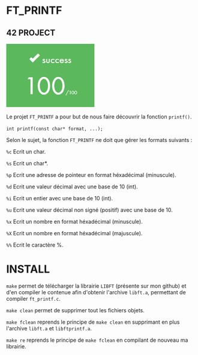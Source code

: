 # FT_PRINTF

## 42 PROJECT

![note](img/ftprintf.png)

Le projet `FT_PRINTF` a pour but de nous faire découvrir la fonction `printf()`.

`int printf(const char* format, ...);`

Selon le sujet, la fonction `FT_PRINTF` ne doit que gérer les formats suivants :

`%c` Ecrit un char.

`%s` Ecrit un char*.

`%p` Ecrit une adresse de pointeur en format héxadécimal (minuscule).

`%d` Ecrit une valeur décimal avec une base de 10 (int).

`%i` Ecrit un entier avec une base de 10 (int).

`%u` Ecrit une valeur décimal non signé (positif) avec une base de 10.

`%x` Ecrit un nombre en format héxadécimal (minuscule).

`%X` Ecrit un nombre en format héxadécimal (majuscule).

`%%` Ecrit le caractère %.

# INSTALL

`make` permet de télécharger la librairie `LIBFT` (présente sur mon github) et d'en compiler le contenue afin d'obtenir l'archive `libft.a`, permettant de compiler `ft_printf.c`.

`make clean` permet de supprimer tout les fichiers objets.

`make fclean` reprends le principe de `make clean` en supprimant en plus l'archive `libft.a` et `libftprintf.a`.

`make re` reprends le principe de `make fclean` en compilant de nouveau ma librairie.